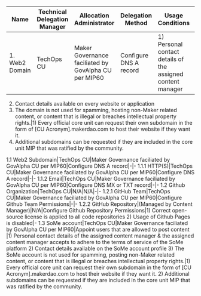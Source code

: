 Name|Technical Delegation Manager|Allocation Administrator|Delegation Method|Usage Conditions|Allocation Policy
-|-|-|-|-|-
1. Web2 Domain|TechOps CU|Maker Governance faciliated by GovAlpha CU per MIP60|Configure DNS A record|1) Personal contact details of the assigned content manager
2) Contact details available on every website or application
3) The domain is not used for spamming, hosting non-Maker related content, or content that is illegal or breaches intellectual property rights.|1) Every official core unit can request their own subdomain in the form of [CU Acronym].makerdao.com to host their website if they want it.
2) Additional subdomains can be requested if they are included in the core unit MIP that was ratified by the community.

1.1 Web2 Subdomain|TechOps CU|Maker Governance faciliated by GovAlpha CU per MIP60|Configure DNS A record|-|-
1.1.1 HTTP(S)|TechOps CU|Maker Governance faciliated by GovAlpha CU per MIP60|Configure DNS A record|-|-
1.1.2 Email|TechOps CU|Maker Governance faciliated by GovAlpha CU per MIP60|Configure DNS MX or TXT record|-|-
1.2 Github Organization|TechOps CU|N/A|N/A|-|-
1.2.1 GitHub Team|TechOps CU|Maker Governance faciliated by GovAlpha CU per MIP60|Configure Github Team Permissions|-|-
1.2.2 GitHub Repository|(Managed by Content Manager)|N/A|Configure Github Repository Permissions|1) Correct open-source license is applied to all code repositories
2) Usage of Github Pages is disabled|-
1.3 SoMe account|TechOps CU|Maker Governance faciliated by GovAlpha CU per MIP60|Appoint users that are allowed to post content |1) Personal contact details of the assigned content manager & the assigned content manager accepts to adhere to the terms of service of the SoMe platform
2) Contact details available on the SoMe account profile
3) The SoMe account is not used for spamming, posting non-Maker related content, or content that is illegal or breaches intellectual property rights.|1) Every official core unit can request their own subdomain in the form of [CU Acronym].makerdao.com to host their website if they want it.
2) Additional subdomains can be requested if they are included in the core unit MIP that was ratified by the community.
